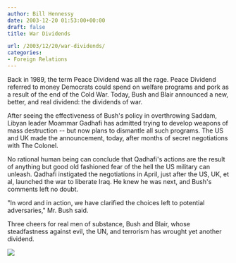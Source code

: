 ```yaml
---
author: Bill Hennessy
date: 2003-12-20 01:53:00+00:00
draft: false
title: War Dividends

url: /2003/12/20/war-dividends/
categories:
- Foreign Relations
---
```


Back in 1989, the term Peace Dividend was all the rage. Peace Dividend referred to money Democrats could spend on welfare programs and pork as a result of the end of the Cold War. Today, Bush and Blair announced a new, better, and real dividend: the dividends of war.   
  
After seeing the effectiveness of Bush's policy in overthrowing Saddam, Libyan leader Moammar Gadhafi has admitted trying to develop weapons of mass destruction -- but now plans to dismantle all such programs. The US and UK made the announcement, today, after months of secret negotiations with The Colonel.   
  
No rational human being can conclude that Qadhafi's actions are the result of anything but good old fashioned fear of the hell the US military can unleash. Qadhafi instigated the negotiations in April, just after the US, UK, et al, launched the war to liberate Iraq. He knew he was next, and Bush's comments left no doubt.   
  
"In word and in action, we have clarified the choices left to potential adversaries," Mr. Bush said.   
  
Three cheers for real men of substance, Bush and Blair, whose steadfastness against evil, the UN, and terrorism has wrought yet another dividend.

![](https://blog.billhennessy.com/aggbug.aspx?PostID=821)

